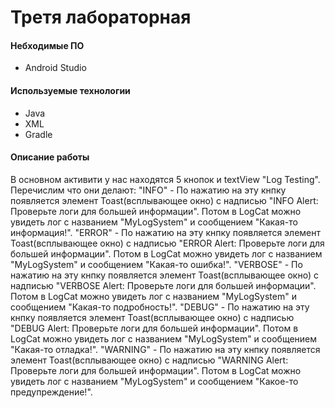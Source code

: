 # Третя лабораторная

#### Небходимые ПО
* Android Studio

#### Используемые технологии
* Java
* XML
* Gradle

#### Описание работы
В основном активити у нас находятся 5 кнопок и textView "Log Testing". Перечислим что они делают: 
"INFO" - По нажатию на  эту кнпку появляется элемент Toast(всплывающее окно) с надписью "INFO Alert: Проверьте логи для большей информации". Потом в LogCat можно увидеть лог с названием "MyLogSystem" и сообщением "Какая-то информация!".
"ERROR" - По нажатию на  эту кнпку появляется элемент Toast(всплывающее окно) с надписью "ERROR Alert: Проверьте логи для большей информации". Потом в LogCat можно увидеть лог с названием "MyLogSystem" и сообщением "Какая-то ошибка!".
"VERBOSE" - По нажатию на  эту кнпку появляется элемент Toast(всплывающее окно) с надписью "VERBOSE Alert: Проверьте логи для большей информации". Потом в LogCat можно увидеть лог с названием "MyLogSystem" и сообщением "Какая-то подробность!".
"DEBUG" - По нажатию на  эту кнпку появляется элемент Toast(всплывающее окно) с надписью "DEBUG Alert: Проверьте логи для большей информации". Потом в LogCat можно увидеть лог с названием "MyLogSystem" и сообщением "Какая-то отладка!".
"WARNING" - По нажатию на  эту кнпку появляется элемент Toast(всплывающее окно) с надписью "WARNING Alert: Проверьте логи для большей информации". Потом в LogCat можно увидеть лог с названием "MyLogSystem" и сообщением "Какое-то предупреждение!".

